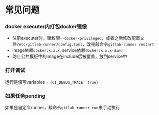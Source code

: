 # 常见问题

### docker executer内打包docker镜像
- 注册executer时，赋权限`--docker-privileged`，或者之后修改配置文件`/etc/gitlab-runner/config.toml`，改完敲命令`gitlab-runner restart`
- image依赖`docker:x.x.x`, service依赖`docker:x.x.x-dind`
- 防止公共模板中的image在include后被覆盖，放到service中

### 打开调试
运行是填写variables = `{CI_DEBUG_TRACE: true}`

### 如果任务pending
如果是自定义runner，敲命令`gitlab-runner run`来手动执行
